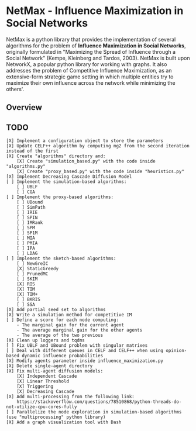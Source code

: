 # NetMax - Influence Maximization in Social Networks

NetMax is a python library that provides the implementation of several algorithms for the problem of **Influence Maximization in Social Networks**, originally formulated in "Maximizing the Spread of Influence through a Social Network" (Kempe, Kleinberg and Tardos, 2003). NetMax is built upon NetworkX, a popular python library for working with graphs. It also addresses the problem of Competitive Influence Maximization, as an extensive-form strategic game setting in which multiple entities try to maximize their own influence across the network while minimizing the others'.

## Overview

## TODO
    [X] Implement a configuration object to store the parameters
    [X] Update CELF++ algorithm by computing mg2 from the second iteration instead of the first
    [X] Create "algorithms" directory and:
        [X] Create "simulation_based.py" with the code inside "algorithms.py"
        [X] Create "proxy_based.py" with the code inside "heuristics.py"
    [X] Implement Decreasing Cascade Diffusion Model
    [ ] Implement the simulation-based algorithms:
        [ ] UBLF
        [ ] CGA
    [ ] Implement the proxy-based algorithms:
        [ ] UBound
        [ ] SimPath
        [ ] IRIE
        [ ] SPIN
        [ ] IMRank
        [ ] SPM
        [ ] SP1M
        [ ] MIA
        [ ] PMIA
        [ ] IPA
        [ ] LDAG
    [ ] Implement the sketch-based algorithms:
        [ ] NewGreIC
        [X] StaticGreedy
        [ ] PrunedMC
        [ ] SKIM
        [X] RIS
        [X] TIM
        [X] TIM+
        [ ] BKRIS
        [ ] SSA
    [X] Add partial seed set to algorithms
    [X] Write a simulation method for competitive IM
    [ ] Define a score for each node computing:
        - The marginal gain for the current agent
        - The average marginal gain for the other agents
        - The average of the two previous
    [X] Clean up loggers and tqdms
    [ ] Fix UBLF and UBound problem with singular matrixes
    [ ] Deal with different queues in CELF and CELF++ when using opinion-based dynamic influence probabilities
    [X] Modify agents parameter inside influence_maximization.py
    [X] Delete single-agent directory
    [X] Fix multi-agent diffusion models:
        [X] Independent Cascade
        [X] Linear Threshold
        [X] Triggering
        [X] Decreasing Cascade
    [X] Add multi-processing from the following link:
        https://stackoverflow.com/questions/78510868/python-threads-do-not-utilize-cpu-cores-fully
    [ ] Parallelize the node exploration in simulation-based algorithms (use "multiprocessing" python library)
    [X] Add a graph visualization tool with Dash